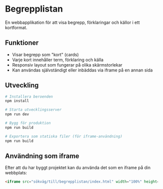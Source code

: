 # Begrepplistan

En webbapplikation för att visa begrepp, förklaringar och källor i ett kortformat.

## Funktioner

- Visar begrepp som "kort" (cards)
- Varje kort innehåller term, förklaring och källa
- Responsiv layout som fungerar på olika skärmstorlekar
- Kan användas självständigt eller inbäddas via iframe på en annan sida

## Utveckling

```bash
# Installera beroenden
npm install

# Starta utvecklingsserver
npm run dev

# Bygg för produktion
npm run build

# Exportera som statiska filer (för iframe-användning)
npm run build
```

## Användning som iframe

Efter att du har byggt projektet kan du använda det som en iframe på din webbplats:

```html
<iframe src="sökväg/till/begrepplistan/index.html" width="100%" height="600" frameborder="0"></iframe>
``` 